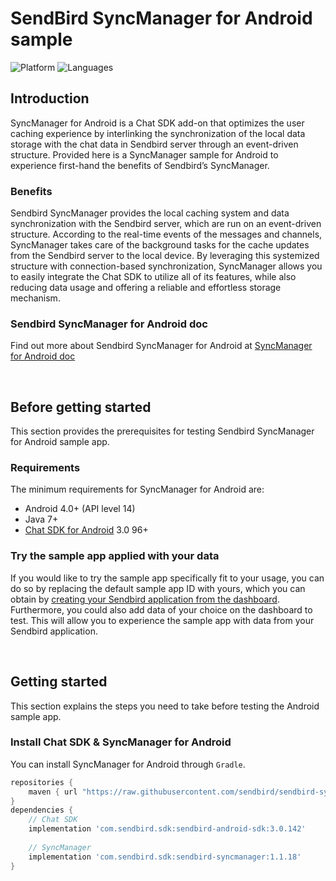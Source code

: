 # SendBird SyncManager for Android sample
![Platform](https://img.shields.io/badge/platform-ANDROID-orange.svg)
![Languages](https://img.shields.io/badge/language-JAVA-orange.svg)

## Introduction

SyncManager for Android is a Chat SDK add-on that optimizes the user caching experience by interlinking the synchronization of the local data storage with the chat data in Sendbird server through an event-driven structure. Provided here is a SyncManager sample for Android to experience first-hand the benefits of Sendbird’s SyncManager.

### Benefits

Sendbird SyncManager provides the local caching system and data synchronization with the Sendbird server, which are run on an event-driven structure. According to the real-time events of the messages and channels, SyncManager takes care of the background tasks for the cache updates from the Sendbird server to the local device. By leveraging this systemized structure with connection-based synchronization, SyncManager allows you to easily integrate the Chat SDK to utilize all of its features, while also reducing data usage and offering a reliable and effortless storage mechanism. 

### Sendbird SyncManager for Android doc

Find out more about Sendbird SyncManager for Android at [SyncManager for Android doc](https://docs.sendbird.com/android/sync_manager_getting_started)

<br />

## Before getting started

This section provides the prerequisites for testing Sendbird SyncManager for Android sample app.

### Requirements

The minimum requirements for SyncManager for Android are:

- Android 4.0+ (API level 14)
- Java 7+
- [Chat SDK for Android](https://github.com/sendbird/SendBird-SDK-Android/tree/master/com/sendbird/sdk/sendbird-android-sdk) 3.0 96+

### Try the sample app applied with your data 

If you would like to try the sample app specifically fit to your usage, you can do so by replacing the default sample app ID with yours, which you can obtain by [creating your Sendbird application from the dashboard](https://docs.sendbird.com/android/quick_start#3_install_and_configure_the_chat_sdk_4_step_1_create_a_sendbird_application_from_your_dashboard). Furthermore, you could also add data of your choice on the dashboard to test. This will allow you to experience the sample app with data from your Sendbird application. 

<br />

## Getting started

This section explains the steps you need to take before testing the Android sample app.

### Install Chat SDK & SyncManager for Android

You can install SyncManager for Android through `Gradle`.

```gradle
repositories {
    maven { url "https://raw.githubusercontent.com/sendbird/sendbird-syncmanager-android/master/" }
}
dependencies {
    // Chat SDK
    implementation 'com.sendbird.sdk:sendbird-android-sdk:3.0.142'
    
    // SyncManager
    implementation 'com.sendbird.sdk:sendbird-syncmanager:1.1.18'
}
``` 
